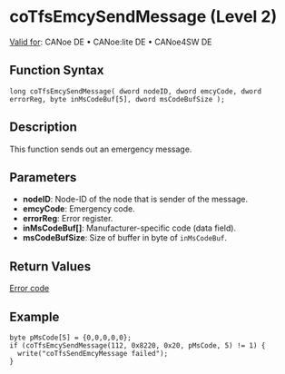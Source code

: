 # coTfsEmcySendMessage (Level 2)

[Valid for](../../../../Shared/FeatureAvailability.md): CANoe DE • CANoe:lite DE • CANoe4SW DE

## Function Syntax

```plaintext
long coTfsEmcySendMessage( dword nodeID, dword emcyCode, dword errorReg, byte inMsCodeBuf[5], dword msCodeBufSize );
```

## Description

This function sends out an emergency message.

## Parameters

- **nodeID**: Node-ID of the node that is sender of the message.
- **emcyCode**: Emergency code.
- **errorReg**: Error register.
- **inMsCodeBuf[]**: Manufacturer-specific code (data field).
- **msCodeBufSize**: Size of buffer in byte of `inMsCodeBuf`.

## Return Values

[Error code](../CAPLfunctionsCANopenNLTFSErrorCodes.md)

## Example

```plaintext
byte pMsCode[5] = {0,0,0,0,0};
if (coTfsEmcySendMessage(112, 0x8220, 0x20, pMsCode, 5) != 1) {
  write("coTfsSendEmcyMessage failed");
}
```
